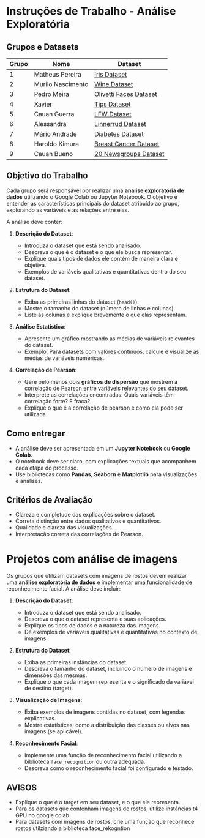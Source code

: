 # Instruções de Trabalho - Análise Exploratória

## Grupos e Datasets

| Grupo  | Nome               | Dataset                                                                                           |
|--------|--------------------|---------------------------------------------------------------------------------------------------|
| 1      | Matheus Pereira     | [Iris Dataset](https://scikit-learn.org/stable/datasets/toy_dataset.html#iris-plants-dataset)      |
| 2      | Murilo Nascimento   | [Wine Dataset](https://scikit-learn.org/stable/datasets/toy_dataset.html#wine-recognition-dataset) |
| 3      | Pedro Meira         | [Olivetti Faces Dataset](https://scikit-learn.org/stable/datasets/real_world.html#the-olivetti-faces-dataset) |
| 4      | Xavier              | [Tips Dataset](https://www.geeksforgeeks.org/seaborn-datasets-for-data-science/#1-tips-dataset)    |
| 5      | Cauan Guerra        | [LFW Dataset](https://scikit-learn.org/stable/datasets/real_world.html#the-labeled-faces-in-the-wild-face-recognition-dataset) |
| 6      | Alessandra          | [Linnerrud Dataset](https://scikit-learn.org/stable/datasets/toy_dataset.html#linnerrud-dataset)   |
| 7      | Mário Andrade       | [Diabetes Dataset](https://scikit-learn.org/stable/datasets/toy_dataset.html#diabetes-dataset)     |
| 8      | Haroldo Kimura      | [Breast Cancer Dataset](https://scikit-learn.org/stable/datasets/toy_dataset.html#breast-cancer-wisconsin-diagnostic-dataset) |
| 9      | Cauan Bueno         | [20 Newsgroups Dataset](https://scikit-learn.org/stable/datasets/real_world.html#the-20-newsgroups-text-dataset) |

## Objetivo do Trabalho

Cada grupo será responsável por realizar uma **análise exploratória de dados** utilizando o Google Colab ou Jupyter Notebook. O objetivo é entender as características principais do dataset atribuído ao grupo, explorando as variáveis e as relações entre elas.

A análise deve conter:

1. **Descrição do Dataset**:
    - Introduza o dataset que está sendo analisado.
    - Descreva o que é o dataset e o que ele busca representar.
    - Explique quais tipos de dados ele contém de maneira clara e objetiva.
    - Exemplos de variáveis qualitativas e quantitativas dentro do seu dataset.
   
2. **Estrutura do Dataset**:
    - Exiba as primeiras linhas do dataset (`head()`).
    - Mostre o tamanho do dataset (número de linhas e colunas).
    - Liste as colunas e explique brevemente o que elas representam.

3. **Análise Estatística**:
    - Apresente um gráfico mostrando as médias de variáveis relevantes do dataset.
    - Exemplo: Para datasets com valores contínuos, calcule e visualize as médias de variáveis numéricas.

4. **Correlação de Pearson**:
    - Gere pelo menos dois **gráficos de dispersão** que mostrem a correlação de Pearson entre variáveis relevantes do seu dataset.
    - Interprete as correlações encontradas: Quais variáveis têm correlação forte? E fraca?
    - Explique o que é a correlação de pearson e como ela pode ser utilizada.

## Como entregar

- A análise deve ser apresentada em um **Jupyter Notebook** ou **Google Colab**.
- O notebook deve ser claro, com explicações textuais que acompanhem cada etapa do processo.
- Use bibliotecas como **Pandas**, **Seaborn** e **Matplotlib** para visualizações e análises.

## Critérios de Avaliação

- Clareza e completude das explicações sobre o dataset.
- Correta distinção entre dados qualitativos e quantitativos.
- Qualidade e clareza das visualizações.
- Interpretação correta das correlações de Pearson.

# Projetos com análise de imagens

Os grupos que utilizam datasets com imagens de rostos devem realizar uma **análise exploratória de dados** e implementar uma funcionalidade de reconhecimento facial. A análise deve incluir:

1. **Descrição do Dataset**:
   - Introduza o dataset que está sendo analisado.
   - Descreva o que o dataset representa e suas aplicações.
   - Explique os tipos de dados e a natureza das imagens.
   - Dê exemplos de variáveis qualitativas e quantitativas no contexto de imagens.

2. **Estrutura do Dataset**:
   - Exiba as primeiras instâncias do dataset.
   - Descreva o tamanho do dataset, incluindo o número de imagens e dimensões das mesmas.
   - Explique o que cada imagem representa e o significado da variável de destino (target).

3. **Visualização de Imagens**:
   - Exiba exemplos de imagens contidas no dataset, com legendas explicativas.
   - Mostre estatísticas, como a distribuição das classes ou alvos nas imagens (se aplicável).

4. **Reconhecimento Facial**:
   - Implemente uma função de reconhecimento facial utilizando a biblioteca `face_recognition` ou outra adequada.
   - Descreva como o reconhecimento facial foi configurado e testado.

## AVISOS
- Explique o que é o target em seu dataset, e o que ele representa.
- Para os datasets que contenham imagens de rostos, utilize instâncias t4 GPU no google colab
- Para datasets com imagens de rostos, crie uma função que reconhece rostos utilziando a biblioteca face_rekogntion
